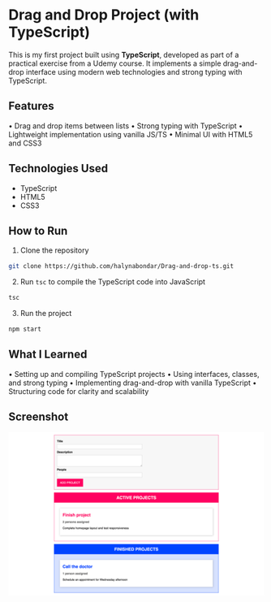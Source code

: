 # Drag and Drop Project (with TypeScript)

This is my first project built using **TypeScript**, developed as part of a practical exercise from a Udemy course. It implements a simple drag-and-drop interface using modern web technologies and strong typing with TypeScript.

## Features

•	Drag and drop items between lists
•	Strong typing with TypeScript
•	Lightweight implementation using vanilla JS/TS
•	Minimal UI with HTML5 and CSS3

## Technologies Used
- TypeScript
- HTML5
- CSS3

## How to Run

1. Clone the repository
```bash
git clone https://github.com/halynabondar/Drag-and-drop-ts.git
```

2. Run `tsc` to compile the TypeScript code into JavaScript
```bash
tsc
```

3. Run the project
```bash
npm start
```

## What I Learned

•	Setting up and compiling TypeScript projects
•	Using interfaces, classes, and strong typing
•	Implementing drag-and-drop with vanilla TypeScript
•	Structuring code for clarity and scalability

## Screenshot

![screencapture.png](public/screencapture.png)
